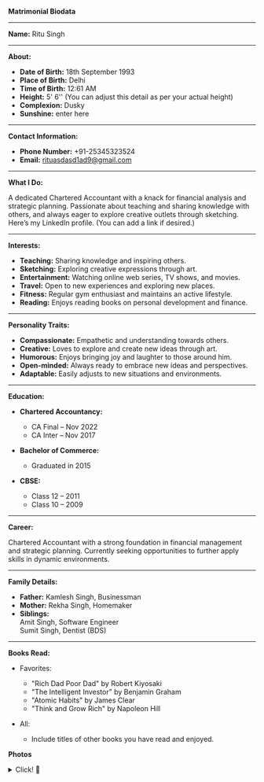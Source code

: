**Matrimonial Biodata**

---

**Name:** Ritu Singh

---

**About:**

- **Date of Birth:** 18th September 1993
- **Place of Birth:** Delhi
- **Time of Birth:** 12:61 AM
- **Height:** 5' 6'' (You can adjust this detail as per your actual height)
- **Complexion:** Dusky
- **Sunshine:** enter here

---

**Contact Information:**

- **Phone Number:** +91-25345323524
- **Email:** rituasdasd1ad9@gmail.com

---

**What I Do:**

A dedicated Chartered Accountant with a knack for financial analysis and strategic planning. Passionate about teaching and sharing knowledge with others, and always eager to explore creative outlets through sketching. Here’s my LinkedIn profile. (You can add a link if desired.)

---

**Interests:**

- **Teaching:** Sharing knowledge and inspiring others.
- **Sketching:** Exploring creative expressions through art.
- **Entertainment:** Watching online web series, TV shows, and movies.
- **Travel:** Open to new experiences and exploring new places.
- **Fitness:** Regular gym enthusiast and maintains an active lifestyle.
- **Reading:** Enjoys reading books on personal development and finance.

---

**Personality Traits:**

- **Compassionate:** Empathetic and understanding towards others.
- **Creative:** Loves to explore and create new ideas through art.
- **Humorous:** Enjoys bringing joy and laughter to those around him.
- **Open-minded:** Always ready to embrace new ideas and perspectives.
- **Adaptable:** Easily adjusts to new situations and environments.

---

**Education:**

- **Chartered Accountancy:**
  - CA Final – Nov 2022
  - CA Inter – Nov 2017

- **Bachelor of Commerce:** 
  - Graduated in 2015

- **CBSE:**
  - Class 12 – 2011
  - Class 10 – 2009

---

**Career:**

Chartered Accountant with a strong foundation in financial management and strategic planning. Currently seeking opportunities to further apply skills in dynamic environments.

---

**Family Details:**

- **Father:** Kamlesh Singh, Businessman
- **Mother:** Rekha Singh, Homemaker
- **Siblings:**  
  Amit Singh, Software Engineer  
  Sumit Singh, Dentist (BDS)

---

**Books Read:**

- Favorites: 
  - "Rich Dad Poor Dad" by Robert Kiyosaki
  - "The Intelligent Investor" by Benjamin Graham
  - "Atomic Habits" by James Clear
  - "Think and Grow Rich" by Napoleon Hill

- All:
  - Include titles of other books you have read and enjoyed.
 
**Photos**
<details>
  <summary> Click! 📸 </summary>
  <img src="jpeg/image-1.jpeg">
  <img src="jpeg/image-2.jpeg">
  <img src="jpeg/image-3.jpeg">
  <img src="jpeg/image-4.jpeg">
  <img src="jpeg/image-5.jpeg">
</details>
